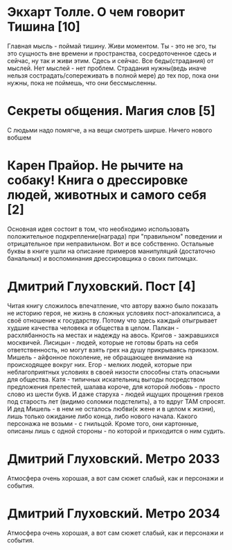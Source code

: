 # Экхарт Толле. О чем говорит Тишина [10]
Главная мысль - поймай тишину. Живи моментом. Ты - это не эго, ты это сущность вне времени и пространства, сосредоточенное сдесь и сейчас, ну так и живи этим. Сдесь и сейчас. Все беды(страдания) от мыслей. Нет мыслей - нет проблем. Страдания нужны(ведь иначе нельзя сострадать/сопереживать в полной мере) до тех пор, пока они нужны, пока не поймешь, что они бессмысленны.

# Секреты общения. Магия слов [5]
С людьми надо помягче, а на вещи смотреть ширше. Ничего нового вобшем

# Карен Прайор. Не рычите на собаку! Книга о дрессировке людей, животных и самого себя [2]
Основная идея состоит в том, что необходимо использовать положительное подкрепление(награда) при "правильном" поведении и отрицательное при неправильном. Вот и все собственно. Остальные буквы в книге ушли на описание примеров манипуляций (достаточно банальных) и воспоминания дрессировщика о своих питомцах.

# Дмитрий Глуховский. Пост [4]
Читая книгу сложилось впечатление, что автору важно было показать не историю героя, не жизнь в сложных условиях пост-апокалипсиса, а своё отношение к государству. Потому что здесь каждый отыгрывает худшие качества человека и общества в целом. Палкан - расхлябанность на местах и надежду на авось. Кригов - зажравшихся москвичей. Лисицын - людей, которые не готовы брать на себя ответственность, но могут взять грех на душу прикрываясь приказом. Мишель - айфонное поколение, не обращающее внимание на происходящее вокруг них. Егор - мелких людей, которые при неблагоприятных условиях в своей низости способны стать опасными для общества. Катя - типичных искательниц выгоды посредством предложения прелестей, шалава короче, для которой любовь - просто слово из шести букв. И даже старуха - людей ищущих прощения грехов под старость лет (видимо соломки подстелить), а то вдруг ТАМ спросят. И дед Мишель - в нем не осталось любви(к жене и в целом к жизни), лишь только ожидание либо конца, либо нового начала. Какого персонажа не возьми - с гнильцой. Кроме того, они картонные, описаны лишь с одной стороны - по которой и приходится о ним судить.

# Дмитрий Глуховский. Метро 2033
Атмосфера очень хорошая, а вот сам сюжет слабый, как и персонажи и события.

# Дмитрий Глуховский. Метро 2034
Атмосфера очень хорошая, а вот сам сюжет слабый, как и персонажи и события.